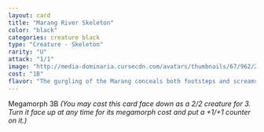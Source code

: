 ```yaml
---
layout: card
title: "Marang River Skeleton"
color: "black"
categories: creature black
type: "Creature - Skeleton"
rarity: "U"
attack: "1/1"
image: "http://media-dominaria.cursecdn.com/avatars/thumbnails/67/962/200/283/635610608601130298.png"
cost: "1B"
flavor: "The gurgling of the Marang conceals both footsteps and screams"
---
```


Megamorph <span class="tip mana-icon mana-colorless-03" title="3 Colorless Mana">3</span><span class="tip mana-icon mana-black" title="1 Black Mana">B</span> <em>(You may cast this card face down as a 2/2 creature for <span class="tip mana-icon mana-colorless-03" title="3 Colorless Mana">3</span>. Turn it face up at any time for its megamorph cost and put a +1/+1 counter on it.)</em>
